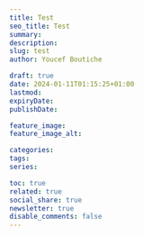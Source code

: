 ```yaml
---
title: Test
seo_title: Test
summary: 
description: 
slug: test
author: Youcef Boutiche

draft: true
date: 2024-01-11T01:15:25+01:00
lastmod: 
expiryDate: 
publishDate: 

feature_image: 
feature_image_alt: 

categories:
tags:
series:

toc: true
related: true
social_share: true
newsletter: true
disable_comments: false
---
```


